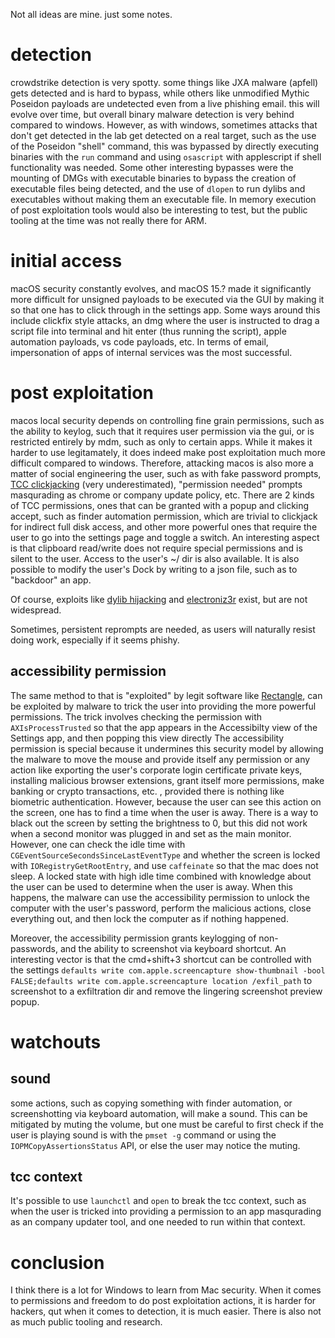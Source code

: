 Not all ideas are mine. just some notes. 

# detection

crowdstrike detection is very spotty. some things like JXA malware (apfell) gets detected and is hard to bypass, while others like unmodified Mythic Poseidon payloads are 
undetected even from a live phishing email. this will evolve over time, but overall binary malware detection is very behind compared to windows.
However, as with windows, sometimes attacks that don't get detected in the lab get detected on a real target, such as the use of the Poseidon "shell" command, 
this was bypassed by directly executing binaries with the `run` command and using `osascript` with applescript if shell functionality was needed. 
Some other interesting bypasses were the mounting of DMGs with executable binaries to bypass the creation of executable files being detected, and the use 
of `dlopen` to run dylibs and executables without making them an executable file. In memory execution of post exploitation tools would also be interesting to test, but 
the public tooling at the time was not really there for ARM.  

# initial access

macOS security constantly evolves, and macOS 15.? made it significantly more difficult for unsigned payloads to be executed via the GUI by making it so that one has 
to click through in the settings app. Some ways around this include clickfix style attacks, an dmg where the user is instructed to drag a script file into terminal and hit enter (thus running the script), 
apple automation payloads, vs code payloads, etc. In terms of email, impersonation of apps of internal services was the most successful.

# post exploitation

macos local security depends on controlling fine grain permissions, such as the ability to keylog, such that it requires
user permission via the gui, or is restricted entirely by mdm, such as only to certain apps. While it makes it harder to use legitamately,
it does indeed make post exploitation much more difficult compared to windows. Therefore, attacking macos is also more a matter of social engineering
the user, such as with fake password prompts, [TCC clickjacking](https://github.com/breakpointHQ/TCC-ClickJacking) (very underestimated), "permission needed" prompts masqurading as chrome or company update policy, etc. 
There are 2 kinds of TCC permissions, ones that can be granted with a popup and clicking accept, such as finder automation permission, which are trivial to clickjack for indirect full disk access, and 
other more powerful ones that require the user to go into the settings page and toggle a switch. 
An interesting aspect is that clipboard read/write does not require special permissions and is silent to the user. Access to the user's ~/ dir is also available. 
It is also possible to modify the user's Dock by writing to a json file, such as to "backdoor" an app.

Of course, exploits like [dylib hijacking](https://objective-see.org/products/dhs.html) and [electroniz3r](https://github.com/r3ggi/electroniz3r) exist, but are not widespread. 

Sometimes, persistent reprompts are needed, as users will naturally resist doing work, especially if it seems phishy.

## accessibility permission

The same method to that is "exploited" by legit software like [Rectangle](https://github.com/rxhanson/Rectangle/blob/e8d9f5974516553cb9d77fbc5a644f961af5206b/Rectangle/AccessibilityAuthorization/AccessibilityAuthorization.swift#L17), can be exploited 
by malware to trick the user into providing the more powerful permissions. The trick involves checking the permission with `AXIsProcessTrusted` so that the app appears in the Accessibilty view of the Settings app, and then popping this view directly
The accessibility permission is special because it undermines this security model by allowing the 
malware to move the mouse and provide itself any permission or any action like exporting the user's corporate login certificate private keys, 
installing malicious browser extensions, grant itself more permissions, make banking or crypto transactions, etc.
, provided there is nothing like biometric authentication. However, because the user can see this action on the screen, one has to find a time when the user is away. There is a
way to black out the screen by setting the brightness to 0, but this did not work when a second monitor was plugged in and set as the main monitor. However, one can check the idle
time with `CGEventSourceSecondsSinceLastEventType` and whether the screen is locked with `IORegistryGetRootEntry`, and use `caffeinate` so that the mac does not sleep. 
A locked state with high idle time combined with knowledge about the user can be used to determine when the user is away. When this happens, 
the malware can use the accessibility permission to unlock the computer with the user's password, perform the malicious actions,
close everything out, and then lock the computer as if nothing happened.    

Moreover, the accessibility permission grants keylogging of non-passwords, and the ability to screenshot via keyboard shortcut. An interesting vector is that the cmd+shift+3 shortcut
can be controlled with the settings `defaults write com.apple.screencapture show-thumbnail -bool FALSE;defaults write com.apple.screencapture location /exfil_path` 
to screenshot to a exfiltration dir and remove the lingering screenshot preview popup. 


# watchouts

## sound

some actions, such as copying something with finder automation, or screenshotting via keyboard automation, will make a sound. This can be mitigated by muting the volume, but one must be 
careful to first check if the user is playing sound is with the `pmset -g` command or using the `IOPMCopyAssertionsStatus` API, or else the user may notice the muting.

## tcc context

It's possible to use `launchctl` and `open` to break the tcc context, such as when the user is tricked into providing a permission to an app masqurading as an company updater tool, and one needed to run within that context.

# conclusion

I think there is a lot for Windows to learn from Mac security. When it comes to permissions and freedom to do post exploitation actions, 
it is harder for hackers, qut when it comes to detection, it is much easier. There is also not as much public tooling and research.

